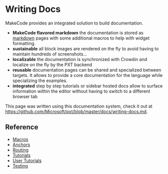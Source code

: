 # Writing Docs

MakeCode provides an integrated solution to build documentation.

* **MakeCode flavored markdown** the documentation is stored as [markdown](https://github.com/adam-p/markdown-here/wiki/Markdown-Cheatsheet) pages with some additional macros to help with widget formatting.
* **sustainable** all block images are rendered on the fly to avoid having to maintain hundreds of screenshots...
* **localizable** the documentation is synchronized with Crowdin and localize on the fly by the PXT backend
* **reusable** documentation pages can be shared and specialized between targets. It allows to provide a core documentation for the language while specializing the examples.
* **integrated** step by step tutorials or sidebar hosted docs allow to surface information within the editor without having to switch to a different browser tab

This page was written using this documentation system, check it out at https://github.com/Microsoft/pxt/blob/master/docs/writing-docs.md.

## Reference

* [Macros](/writing-docs/macros)
* [Anchors](/writing-docs/anchors)
* [Routing](/writing-docs/routing)
* [Tutorials](/writing-docs/tutorials)
* [User Tutorials](/writing-docs/user-tutorials)
* [Testing](/writing-docs/testing)